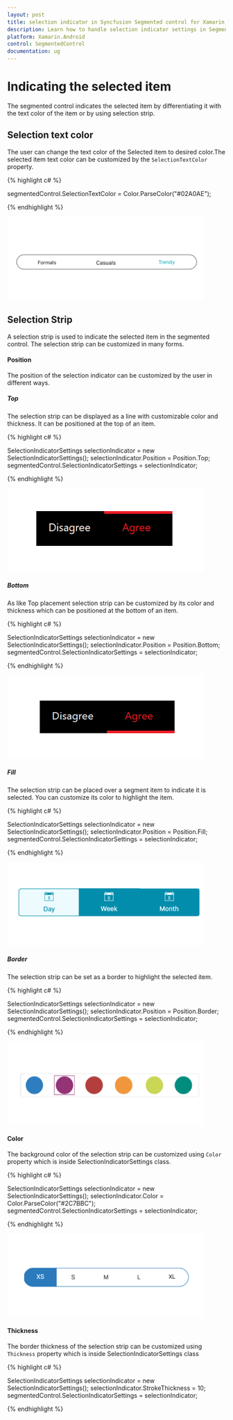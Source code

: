 ```yaml
---
layout: post
title: selection indicator in Syncfusion Segmented control for Xamarin.Android
description: Learn how to handle selection indicator settings in Segmented control
platform: Xamarin.Android
control: SegmentedControl
documentation: ug
---
```


# Indicating the selected item

The segmented control indicates the selected item by differentiating it with the text color of the item or by using selection strip.

## Selection text color

The user can change the text color of the Selected item to desired color.The selected item text color can be customized by the `SelectionTextColor` property.

{% highlight c# %}

segmentedControl.SelectionTextColor = Color.ParseColor("#02A0AE");


{% endhighlight %}

![](images/Selection-indicator/Xamarin_Android_selectiontextcolor.png)

## Selection Strip

A selection strip is used to indicate the selected item in the segmented control. The selection strip can be customized in many forms.

#### Position

The position of the selection indicator can be customized by the user in different ways.

##### Top

The selection strip can be displayed as a line with customizable color and thickness. It can be positioned at the top of an item.

{% highlight c# %}

SelectionIndicatorSettings selectionIndicator = new SelectionIndicatorSettings();
selectionIndicator.Position = Position.Top;
segmentedControl.SelectionIndicatorSettings = selectionIndicator;

{% endhighlight %}

![](images/Selection-indicator/Xamarin_Android_Top.png)

##### Bottom

As like Top placement selection strip can be customized by its color and thickness which can be positioned at the bottom of an item.

{% highlight c# %}

SelectionIndicatorSettings selectionIndicator = new SelectionIndicatorSettings();
selectionIndicator.Position = Position.Bottom;
segmentedControl.SelectionIndicatorSettings = selectionIndicator;

{% endhighlight %}

![](images/Selection-indicator/Xamarin_Android_Bottom.png)

##### Fill

The selection strip can be placed over a segment item to indicate it is selected. You can customize its color to highlight the item.

{% highlight c# %}

SelectionIndicatorSettings selectionIndicator = new SelectionIndicatorSettings();
selectionIndicator.Position = Position.Fill;
segmentedControl.SelectionIndicatorSettings = selectionIndicator;

{% endhighlight %}

![](images/Selection-indicator/Xamarin_Android_Fill.png)

##### Border

The selection strip can be set as a border to highlight the selected item.

{% highlight c# %}

SelectionIndicatorSettings selectionIndicator = new SelectionIndicatorSettings();
selectionIndicator.Position = Position.Border;
segmentedControl.SelectionIndicatorSettings = selectionIndicator;

{% endhighlight %}

![](images/Selection-indicator/Xamarin_Android_Border.png)

#### Color

The background color of the selection strip can be customized using `Color` property which is inside SelectionIndicatorSettings class.

{% highlight c# %}

SelectionIndicatorSettings selectionIndicator = new SelectionIndicatorSettings();
selectionIndicator.Color = Color.ParseColor("#2C7BBC");
segmentedControl.SelectionIndicatorSettings = selectionIndicator;

{% endhighlight %}

![](images/Selection-indicator/Xamarin_Android_stripcolor.png)

#### Thickness

The border thickness of the selection strip can be customized using `Thickness` property which is inside SelectionIndicatorSettings class

{% highlight c# %}

SelectionIndicatorSettings selectionIndicator = new SelectionIndicatorSettings();
selectionIndicator.StrokeThickness = 10;
segmentedControl.SelectionIndicatorSettings = selectionIndicator;

{% endhighlight %}





